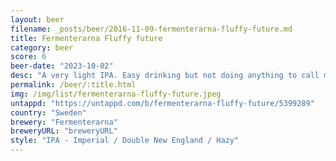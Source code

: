 ```yaml
---
layout: beer
filename: _posts/beer/2016-11-09-fermenterarna-fluffy-future.md
title: Fermenterarna Fluffy future
category: beer
score: 6
beer-date: "2023-10-02"
desc: "A very light IPA. Easy drinking but not doing anything to call me back"
permalink: /beer/:title.html
img: /img/list/fermenterarna-fluffy-future.jpeg
untappd: "https://untappd.com/b/fermenterarna-fluffy-future/5399289"
country: "Sweden"
brewery: "Fermenterarna"
breweryURL: "breweryURL"
style: "IPA - Imperial / Double New England / Hazy"
---
```

